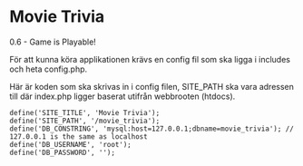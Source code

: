Movie Trivia
============

0.6 - Game is Playable!

För att kunna köra applikationen krävs en config fil som ska ligga i includes och heta config.php.

Här är koden som ska skrivas in i config filen, SITE_PATH ska vara adressen till där index.php ligger baserat utifrån webbrooten (htdocs).

```
define('SITE_TITLE', 'Movie Trivia');
define('SITE_PATH', '/movie_trivia');
define('DB_CONSTRING', 'mysql:host=127.0.0.1;dbname=movie_trivia'); // 127.0.0.1 is the same as localhost
define('DB_USERNAME', 'root');
define('DB_PASSWORD', '');
```